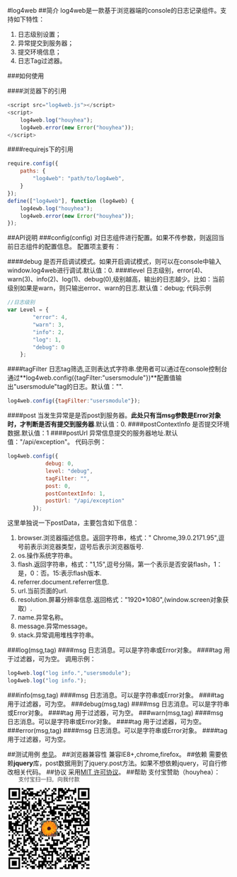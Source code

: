#log4web
##简介
log4web是一款基于浏览器端的console的日志记录组件。支持如下特性：

1. 日志级别设置；
2. 异常提交到服务器；
3. 提交环境信息；
4. 日志Tag过滤器。

###如何使用


####浏览器下的引用
```js
<script src="log4web.js"></script>
<script>
    log4web.log("houyhea");
    log4web.error(new Error("houyhea"));
</script>
```
####requirejs下的引用
```js
require.config({
    paths: {
        "log4web": "path/to/log4web",
    }
});
define(["log4web"], function (log4web) {
    log4ewb.log("houyhea");
    log4web.error(new Error("houyhea"));
});
```

##API说明
###config(config)
对日志组件进行配置。如果不传参数，则返回当前日志组件的配置信息。
配置项主要有：

####debug
是否开启调试模式。如果开启调试模式，则可以在console中输入window.log4web进行调试.默认值：0.
####level
日志级别，error(4)、warn(3)、info(2)、log(1)、debug(0),级别越高，输出的日志越少。比如：当前级别如果是warn，则只输出error、warn的日志.默认值：debug;
代码示例
```js
//日志级别
var Level = {
        "error": 4,
        "warn": 3,
        "info": 2,
        "log": 1,
        "debug": 0
    };
```

####tagFilter
日志tag筛选,正则表达式字符串.使用者可以通过在console控制台通过**log4web.config({tagFilter:"usersmodule"})**配置值输出"usersmodule"tag的日志。默认值："".
```js
log4web.config({tagFilter:"usersmodule"});
```
####post
当发生异常是是否post到服务器。**此处只有当msg参数是Error对象时，才判断是否有提交到服务器**.默认值：0.
####postContextInfo
是否提交环境数据.默认值：1
####postUrl
异常信息提交的服务器地址.默认值："/api/exception"。
代码示例：
```js
log4web.config({
            debug: 0,
            level: "debug",
            tagFilter: "",
            post: 0,
            postContextInfo: 1,
            postUrl: "/api/exception"
        });
```
这里单独说一下postData，主要包含如下信息：

1. browser.浏览器描述信息。返回字符串，格式：" Chrome,39.0.2171.95",逗号前表示浏览器类型，逗号后表示浏览器版号.
2. os.操作系统字符串。
3. flash.返回字符串，格式："1,15",逗号分隔，第一个表示是否安装flash，1：是，0：否。15:表示flash版本.
4. referrer.document.referrer信息.
5. url.当前页面的url.
6. resolution.屏幕分辨率信息.返回格式："1920*1080",(window.screen对象获取）.
7. name.异常名称。
8. message.异常message。
9. stack.异常调用堆栈字符串。

###log(msg,tag)
####msg
日志消息。可以是字符串或Error对象。
####tag
用于过滤器，可为空。
调用示例：
```js
log4web.log("log info.","usersmodule");
log4web.log("log info.");
```
###info(msg,tag)
####msg
日志消息。可以是字符串或Error对象。
####tag
用于过滤器，可为空。
###debug(msg,tag)
####msg
日志消息。可以是字符串或Error对象。
####tag
用于过滤器，可为空。
###warn(msg,tag)
####msg
日志消息。可以是字符串或Error对象。
####tag
用于过滤器，可为空。
###error(msg,tag)
####msg
日志消息。可以是字符串或Error对象。
####tag
用于过滤器，可为空。


##测试用例
[参见](https://github.com/houyhea/log4web/blob/master/test/unitTest.html)。
##浏览器兼容性
兼容IE8+,chrome,firefox。
##依赖
需要依赖**jquery**库，post数据用到了jquery.post方法。如果不想依赖jquery，可自行修改相关代码。
##协议
采用[MIT 许可协议](https://github.com/houyhea/log4web/blob/master/LICENSE)。
##帮助
支付宝赞助（houyhea）：  
![赞助](https://raw.githubusercontent.com/houyhea/lab/master/alipayqrcode.png)

